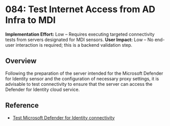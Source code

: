 # 084: Test Internet Access from AD Infra to MDI

**Implementation Effort:** Low – Requires executing targeted connectivity tests from servers designated for MDI sensors.
**User Impact:** Low – No end-user interaction is required; this is a backend validation step.

## Overview

Following the preparation of the server intended for the Microsoft Defender for Identity sensor and the configuration of necessary proxy settings, it is advisable to test connectivity to ensure that the server can access the Defender for Identity cloud service. 


## Reference

* [Test Microsoft Defender for Identity connectivity](https://learn.microsoft.com/defender-for-identity/deploy/test-connectivity)


